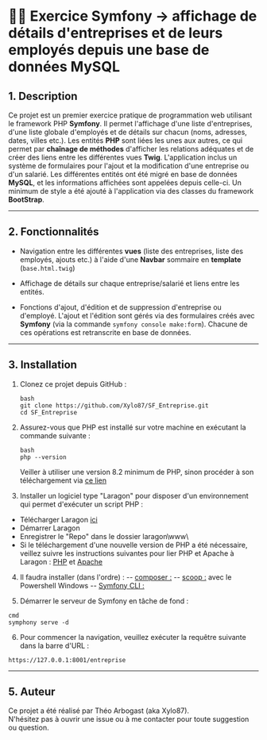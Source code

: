 # 🎵🏬 Exercice Symfony -> affichage de détails d'entreprises et de leurs employés depuis une base de données MySQL

## 1. Description

Ce projet est un premier exercice pratique de programmation web utilisant le framework PHP **Symfony**.
Il permet l'affichage d'une liste d'entreprises, d'une liste globale d'employés et de détails sur chacun (noms, adresses, dates, villes etc.).
Les entités **PHP** sont liées les unes aux autres, ce qui permet par **chaînage de méthodes** d'afficher les relations adéquates et de créer des liens entre les différentes vues **Twig**.
L'application inclus un système de formulaires pour l'ajout et la modification d'une entreprise ou d'un salarié.
Les différentes entités ont été migré en base de données **MySQL**, et les informations affichées sont appelées depuis celle-ci.
Un minimum de style a été ajouté à l'application via des classes du framework **BootStrap**.

---

## 2. Fonctionnalités

- Navigation entre les différentes **vues** (liste des entreprises, liste des employés, ajouts etc.) à l'aide d'une **Navbar** sommaire en **template** (``` base.html.twig ```)

- Affichage de détails sur chaque entreprise/salarié et liens entre les entités.

- Fonctions d'ajout, d'édition et de suppression d'entreprise ou d'employé. 
L'ajout et l'édition sont gérés via des formulaires créés avec **Symfony** (via la commande ``` symfony console make:form ```). Chacune de ces opérations est retranscrite en base de données.

---

## 3. Installation 

1. Clonez ce projet depuis GitHub :
   ```
   bash
   git clone https://github.com/Xylo87/SF_Entreprise.git
   cd SF_Entreprise
   ```
2. Assurez-vous que PHP est installé sur votre machine en exécutant la commande suivante :
   ```
   bash
   php --version
   ```
   Veiller à utiliser une version 8.2 minimum de PHP, sinon procéder à son téléchargement via [ce lien](https://www.php.net/downloads.php)

3. Installer un logiciel type "Laragon" pour disposer d'un environnement qui permet d'exécuter un script PHP :

- Télécharger Laragon [ici](https://laragon.org/download/)
- Démarrer Laragon
- Enregistrer le "Repo" dans le dossier laragon\www\
- Si le téléchargement d'une nouvelle version de PHP a été nécessaire, veillez suivre les instructions suivantes pour lier PHP et Apache à Laragon : [PHP](https://www.kreaweb.be/laragon-update-php/) et [Apache](https://www.kreaweb.be/laragon-update-apache/)

4. Il faudra installer (dans l'ordre) : 
-- [composer :](https://getcomposer.org/download/)
-- [scoop :](https://scoop.sh/) avec le Powershell Windows
-- [Symfony CLI :](https://symfony.com/download)

5. Démarrer le serveur de Symfony en tâche de fond : 
```
cmd
symphony serve -d
```

6. Pour commencer la navigation, veuillez exécuter la requêtre suivante dans la barre d'URL :
```
https://127.0.0.1:8001/entreprise
```

---

## 5. Auteur
Ce projet a été réalisé par Théo Arbogast (aka Xylo87).  
N'hésitez pas à ouvrir une issue ou à me contacter pour toute suggestion ou question.
